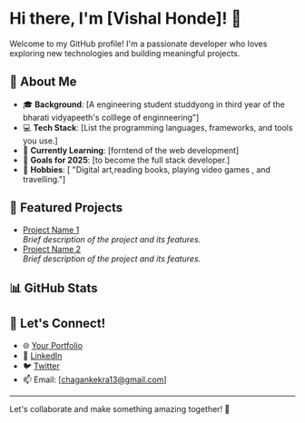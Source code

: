 # Hi there, I'm [Vishal Honde]! 👋

Welcome to my GitHub profile! I'm a passionate developer who loves exploring new technologies and building meaningful projects.

## 🚀 About Me
- 🎓 **Background**: [A engineering student studdyong in third year of the bharati vidyapeeth's colllege of enginneering"]
- 💻 **Tech Stack**: [List the programming languages, frameworks, and tools you use.]
- 🌱 **Currently Learning**: [forntend of the web development]
- 🎯 **Goals for 2025**: [to become the full stack developer.]
- 🎨 **Hobbies**: [ "Digital art,reading books, playing video games , and travelling."]

## 🌟 Featured Projects
- [Project Name 1](Link)  
  _Brief description of the project and its features._  
- [Project Name 2](Link)  
  _Brief description of the project and its features._

## 📊 GitHub Stats


## 💬 Let's Connect!
- 🌐 [Your Portfolio](Link)
- 💼 [LinkedIn](Link)
- 🐦 [Twitter](Link)
- 📫 Email: [chagankekra13@gmail.com]  

---

Let's collaborate and make something amazing together! 🚀
